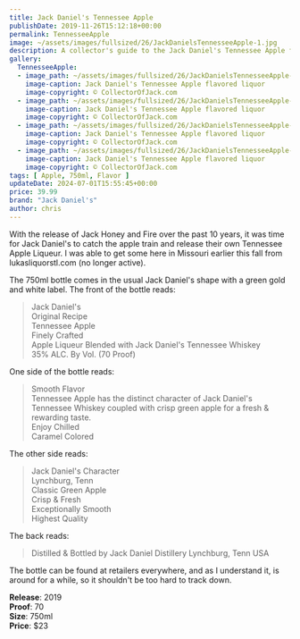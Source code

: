 ```yaml
---
title: Jack Daniel's Tennessee Apple
publishDate: 2019-11-26T15:12:18+00:00
permalink: TennesseeApple
image: ~/assets/images/fullsized/26/JackDanielsTennesseeApple-1.jpg
description: A collector's guide to the Jack Daniel's Tennessee Apple flavored liquor
gallery:
  TennesseeApple:
  - image_path: ~/assets/images/fullsized/26/JackDanielsTennesseeApple-1.jpg
    image-caption: Jack Daniel's Tennessee Apple flavored liquor
    image-copyright: © CollectorOfJack.com
  - image_path: ~/assets/images/fullsized/26/JackDanielsTennesseeApple-2.jpg
    image-caption: Jack Daniel's Tennessee Apple flavored liquor
    image-copyright: © CollectorOfJack.com
  - image_path: ~/assets/images/fullsized/26/JackDanielsTennesseeApple-3.jpg
    image-caption: Jack Daniel's Tennessee Apple flavored liquor
    image-copyright: © CollectorOfJack.com
  - image_path: ~/assets/images/fullsized/26/JackDanielsTennesseeApple-4.jpg
    image-caption: Jack Daniel's Tennessee Apple flavored liquor
    image-copyright: © CollectorOfJack.com
tags: [ Apple, 750ml, Flavor ]
updateDate: 2024-07-01T15:55:45+00:00
price: 39.99
brand: "Jack Daniel's"
author: chris
---
```

With the release of Jack Honey and Fire over the past 10 years, it was time for Jack Daniel's to catch the apple train and release their own Tennessee Apple Liqueur. I was able to get some here in Missouri earlier this fall from lukasliquorstl.com (no longer active).

The 750ml bottle comes in the usual Jack Daniel's shape with a green gold and white label. The front of the bottle reads:
> Jack Daniel's  
> Original Recipe  
> Tennessee Apple  
> Finely Crafted  
> Apple Liqueur Blended with Jack Daniel's Tennessee Whiskey  
> 35% ALC. By Vol. (70 Proof)

One side of the bottle reads:

> Smooth Flavor  
> Tennessee Apple has the distinct character of Jack Daniel's Tennessee Whiskey coupled with crisp green apple for a fresh &amp; rewarding taste.  
> Enjoy Chilled  
> Caramel Colored 

The other side reads:

> Jack Daniel's Character  
> Lynchburg, Tenn  
> Classic Green Apple  
> Crisp &amp; Fresh  
> Exceptionally Smooth  
> Highest Quality

The back reads:

> Distilled &amp; Bottled by Jack Daniel Distillery Lynchburg, Tenn USA

The bottle can be found at retailers everywhere, and as I understand it, is around for a while, so it shouldn't be too hard to track down.

**Release**: 2019  
**Proof**: 70   
**Size**: 750ml  
**Price**: $23  

